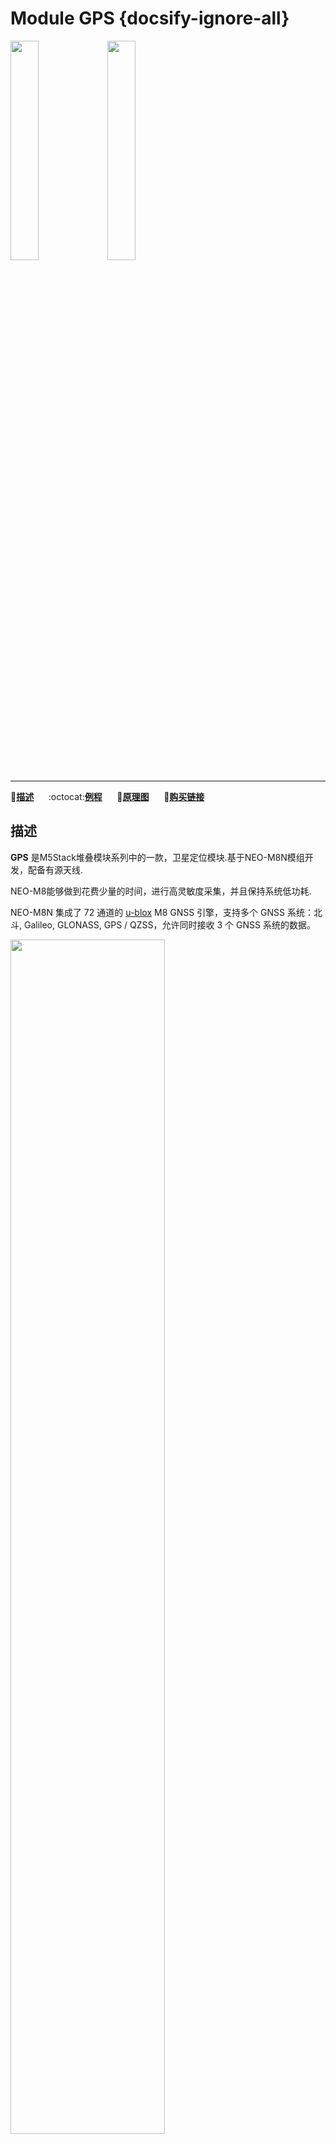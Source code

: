 # Module GPS {docsify-ignore-all}

<img src="assets/img/product_pics/module/module_gps_01.png" width="30%" height="30%"> <img src="assets/img/product_pics/module/module_gps_02.png" width="30%" height="30%">

***

:memo:**[描述](#描述)**&nbsp;&nbsp;&nbsp;&nbsp;&nbsp;&nbsp;:octocat:**[例程](#例程)**&nbsp;&nbsp;&nbsp;&nbsp;&nbsp;&nbsp;:electric_plug:**[原理图](#原理图)**&nbsp;&nbsp;&nbsp;&nbsp;&nbsp;&nbsp;🛒**[购买链接](https://item.taobao.com/item.htm?spm=a1z10.3-c.w4002-1172588106.10.69f6425e8Agsbh&id=559647865340)**

## 描述

**GPS** 是M5Stack堆叠模块系列中的一款，卫星定位模块.基于NEO-M8N模组开发，配备有源天线.

NEO-M8能够做到花费少量的时间，进行高灵敏度采集，并且保持系统低功耗.

NEO-M8N 集成了 72 通道的 [u-blox](https://www.u-blox.com) M8 GNSS 引擎，支持多个 GNSS 系统：北斗, Galileo, GLONASS, GPS / QZSS，允许同时接收 3 个 GNSS 系统的数据。

<img src="assets/img/product_pics/module/module_gps_07.png" width="70%" height="70%">

M5Core与GPS模块之间使用UART通信协议，通过连接引脚**UART2 (GPIO16, GPIO17)**实现通讯.

如果你想要更改串口波特率，请点击 ( [u-center-just-for-Windows](https://www.u-blox.com/en/product/u-center-windows) )查看.

*注意: 为了使 GPS 模块获得良好信号，请在使用时将模块放置在室外.*

*UART协议：波特率（默认为9600bps），数据位（8位），起始位（1位），停止位（1位），校验位（无）*

<img src="assets/img/product_pics/module/module_gps_06.png" width="70%" height="70%">

**M5Stack Fire** 中的 GPIO 16 / 17 默认与PSRAM连接，这使得GPS模块的TXD / RXD（GPIO16，GPIO17）与其产生冲突.因此，当你使用 M5Stack Fire 去驱动 GPS 模块时，你需要将 GPS 模块的 TXD 与 RXD 切断，然后通过飞线引至另一组 UART 引脚.

## 产品特性

- 工作电压：2.7 ~ 3.6
- 工作温度：-40 ~ 80°C
- 天线类型：内置陶瓷天线和外置天线
- 外部天线端口：SMA
- 可以同时从3个GNSS系统接收数据
- 水平位置精度：最小 2.5m
- GPS 模组 (NEO-M8N) 内置闪存, 通过[u-center-just-for-Windows](https://www.u-blox.com/en/product/u-center-windows)升级固件
- 支持协议: NMEA, UBX, RTCM
- 行业领先的 -167dBm 灵敏度
- 与 NEO‑7 和 NEO‑6 系列向后兼容

## 包含

-  1x M5Stack GPS 模块
-  1x 外置天线(长度: 1 m)


## 应用

- 基于 GPS 的物流跟踪管理
- 无人驾驶汽车定位

## 相关链接

- **[官方频道视频](https://i.youku.com/i/UNjE1ODA2MzE0OA==?spm=a2hzp.8253869.0.0)**

- **[官方论坛](http://forum.m5stack.com/)**

- **[GPS Info](https://www.u-blox.com/zh/product/neo-m8-series)** (GPS)

- **[TinyGPS++库官网](http://arduiniana.org/libraries/tinygpsplus/)**

- **数据手册** - [NEO-M8N](https://www.u-blox.com/sites/default/files/NEO-M8-FW3_DataSheet_%28UBX-15031086%29.pdf)

- **[u-blox 协议手册](https://www.u-blox.com/sites/default/files/products/documents/u-blox8-M8_ReceiverDescrProtSpec_%28UBX-13003221%29_Public.pdf)**


## EasyLoader

<img src="https://m5stack.oss-cn-shenzhen.aliyuncs.com/image/EasyLoader_logo.png" width="100px" style="margin-top:20px">

<a href="https://m5stack.oss-cn-shenzhen.aliyuncs.com/EasyLoader/Module/EasyLoader_GPS_Raw.exe"><button type="button" class="btn btn-primary">点击下载EasyLoader</button></a>

>1.EasyLoader是一个简洁快速的程序烧录器，每一个产品页面里的EasyLoader都提供了一个与产品相关的案例程序.

>2.下载软件后，双击运行应用程序，将M5设备通过数据线连接至电脑,选择端口参数，点击 **"Burn"** 即可开始烧录

!>3.EasyLoader烧录前需要安装有CP210X（USB驱动程序），[点击此处查看驱动安装教程](zh_CN/related_documents/M5Burner#安装串口驱动)

## 例程

### Arduino IDE

*具体例程`GPSRaw.ino`请点击[这里](https://github.com/m5stack/M5-ProductExampleCodes/tree/master/Module/GPS/Arduino)。*

**注意: 为了使 GPS 模块获得良好信号，请在使用时将模块放置在室外.**

```arduino
#include <M5Stack.h>

/* By default, GPS is connected with M5Core through UART2 */
HardwareSerial GPSRaw(2);

void setup() {
  M5.begin();
  GPSRaw.begin(9600);// GPS init
  Serial.println("hello");
  termInit();
}

void loop() {
  // put your main code here, to run repeatedly:
  if(Serial.available()) {
    int ch = Serial.read();
    GPSRaw.write(ch);
  }
  if(GPSRaw.available()) {
    int ch = GPSRaw.read();// read GPS information
    Serial.write(ch);
    termPutchar(ch);
  }
}
```

烧录例程`GPSRaw.ino`之后，屏幕和串口显示终端会打印如下类似的信息

<img src="assets/img/product_pics/module/module_example/GPS/example_module_gps_01.png">

**协议规范:**

请参考 [u-blox 8 / u-blox M8 Receiver Description - Manual](https://www.u-blox.com/sites/default/files/products/documents/u-blox8-M8_ReceiverDescrProtSpec_%28UBX-13003221%29_Public.pdf)了解更多信息, 下表是NMEA协议中xxRMC消息的指令.

<img src="assets/img/product_pics/module/module_example/GPS/example_module_gps_02.png">


## 原理图

<img src="assets/img/product_pics/module/gps_sch.png">